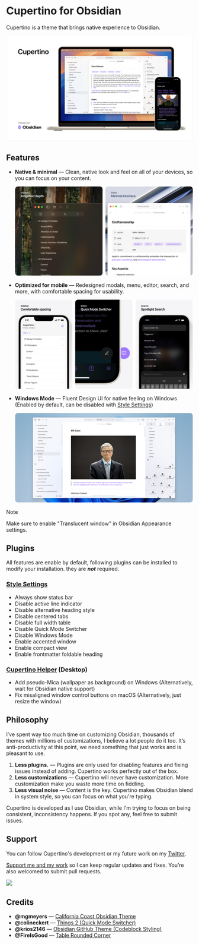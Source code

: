 # Cupertino for Obsidian

Cupertino is a theme that brings native experience to Obsidian.

![Screenshot of Cupertino theme for Obsidian running on macOS and iOS.](img/hero.png)

## Features

- **Native & minimal** — Clean, native look and feel on all of your devices, so you can focus on your content.

  ![Two screenshots showcasing Cupertino on macOS. The first shows how Cupertino utilizes background blur. The second showcases built-in auto focus mode.](img/native.png)

- **Optimized for mobile** — Redesigned modals, menu, editor, search, and more, with comfortable spacing for usability.

  ![Three screenshots showcasing Cupertino on mobile. The first shows file navigation sidebar with comfortable spacing. The second highlights "Quick Mode Switcher" within the editor. The third displays a redesigned search interface.](img/mobile.png)

- **Windows Mode** — Fluent Design UI for native feeling on Windows (Enabled by default, can be disabled with [Style Settings](https://github.com/mgmeyers/obsidian-style-settings))

  ![Screenshot of Cupertino theme for Obsidian running on Windows.](img/windows.png)

> [!NOTE]
> Make sure to enable "Translucent window" in Obsidian Appearance settings.

## Plugins

All features are enable by default, following plugins can be installed to modify your installation. they are **_not_** required.

### [Style Settings](https://github.com/mgmeyers/obsidian-style-settings)

- Always show status bar
- Disable active line indicator
- Disable alternative heading style
- Disable centered tabs
- Disable full width table
- Disable Quick Mode Switcher
- Disable Windows Mode
- Enable accented window
- Enable compact view
- Enable frontmatter foldable heading

### [Cupertino Helper](https://github.com/aaaaalexis/obsidian-cupertino-helper/) (Desktop)

- Add pseudo-Mica (wallpaper as background) on Windows (Alternatively, wait for Obsidian native support)
- Fix misaligned window control buttons on macOS (Alternatively, just resize the window)

## Philosophy

I’ve spent way too much time on customizing Obsidian, thousands of themes with millions of customizations, I believe a lot people do it too. It’s anti-productivity at this point, we need something that just works and is pleasant to use.

1. **Less plugins.** — Plugins are only used for disabling features and fixing issues instead of adding. Cupertino works perfectly out of the box.
2. **Less customizations** — Cupertino will never have customization. More customization make you waste more time on fiddling.
3. **Less visual noise** — Content is the key. Cupertino makes Obsidian blend in system style, so you can focus on what you're typing.

Cupertino is developed as I use Obsidian, while I'm trying to focus on being consistent, inconsistency happens. If you spot any, feel free to submit issues.

## Support

You can follow Cupertino's development or my future work on my [Twitter](https://x.com/cittoj).

[Support me and my work](https://www.buymeacoffee.com/cittoj) so I can keep regular updates and fixes. You’re also welcomed to submit pull requests.

<a href="https://www.buymeacoffee.com/cittoj"><img src="https://img.buymeacoffee.com/button-api/?text=Buy me a coffee&emoji=☕&slug=cittoj&button_colour=BD5FFF&font_colour=ffffff&font_family=Inter&outline_colour=000000&coffee_colour=FFDD00" /></a>

## Credits

- **@mgmeyers** — [California Coast Obsidian Theme](https://github.com/mgmeyers/obsidian-california-coast-theme)
- **@colineckert** — [Things 2 (Quick Mode Switcher)](https://github.com/colineckert/obsidian-things)
- **@krios2146** — [Obsidian GitHub Theme (Codeblock Styling)](https://github.com/krios2146/obsidian-theme-github)
- **@FireIsGood** — [Table Rounded Corner](https://forum.obsidian.md/t/60551)
